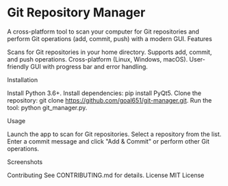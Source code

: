 # Git Repository Manager

A cross-platform tool to scan your computer for Git repositories and perform Git operations (add, commit, push) with a modern GUI.
Features

Scans for Git repositories in your home directory.
Supports add, commit, and push operations.
Cross-platform (Linux, Windows, macOS).
User-friendly GUI with progress bar and error handling.

Installation

Install Python 3.6+.
Install dependencies: pip install PyQt5.
Clone the repository: git clone <https://github.com/goal651/git-manager.git>.
Run the tool: python git_manager.py.

Usage

Launch the app to scan for Git repositories.
Select a repository from the list.
Enter a commit message and click "Add & Commit" or perform other Git operations.

Screenshots

Contributing
See CONTRIBUTING.md for details.
License
MIT License
